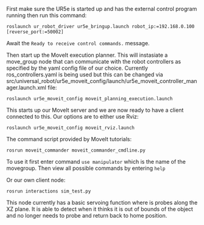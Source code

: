 First make sure the UR5e is started up and has the external control program running then run this command:

```roslaunch ur_robot_driver ur5e_bringup.launch robot_ip:=192.168.0.100 [reverse_port:=50002]```

Await the ```Ready to receive control commands.```  message.

Then start up the MoveIt execution planner. This will instasiate a move_group node that can communicate with the robot controllers as specified by the yaml config file of our choice. Currently ros_controllers.yaml is being used but this can be changed via src/universal_robot/ur5e_moveit_config/launch/ur5e_moveit_controller_manager.launch.xml file: 

```roslaunch ur5e_moveit_config moveit_planning_execution.launch```

This starts up our MoveIt server and we are now ready to have a client connected to this. Our options are to either use Rviz:

```roslaunch ur5e_moveit_config moveit_rviz.launch```

The command script provided by MoveIt tutorials: 

```rosrun moveit_commander moveit_commander_cmdline.py```

To use it first enter command ```use manipulator``` which is the name of the movegroup. Then view all possible commands by entering ```help```

Or our own client node: 

``` rosrun interactions sim_test.py ```

This node currently has a basic servoing function where is probes along the XZ plane. It is able to detect when it thinks it is out of bounds of the object and no longer needs to probe and return back to home position. 
